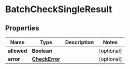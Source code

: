 

# BatchCheckSingleResult


## Properties

| Name | Type | Description | Notes |
|------------ | ------------- | ------------- | -------------|
|**allowed** | **Boolean** |  |  [optional] |
|**error** | [**CheckError**](CheckError.md) |  |  [optional] |



